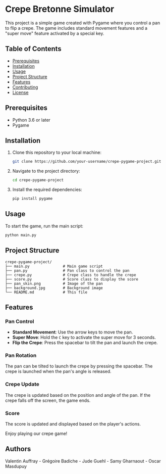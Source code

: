 # Crepe Bretonne Simulator

This project is a simple game created with Pygame where you control a pan to flip a crepe. The game includes standard movement features and a "super move" feature activated by a special key. 

## Table of Contents
- [Prerequisites](#prerequisites)
- [Installation](#installation)
- [Usage](#usage)
- [Project Structure](#project-structure)
- [Features](#features)
- [Contributing](#contributing)
- [License](#license)

## Prerequisites

- Python 3.6 or later
- Pygame

## Installation

1. Clone this repository to your local machine:
   ```bash
   git clone https://github.com/your-username/crepe-pygame-project.git
   ```

2. Navigate to the project directory:
   ```bash
   cd crepe-pygame-project
   ```

3. Install the required dependencies:
   ```bash
   pip install pygame
   ```

## Usage

To start the game, run the main script:
```bash
python main.py
```

## Project Structure

```
crepe-pygame-project/
├── main.py               # Main game script
├── pan.py                # Pan class to control the pan
├── crepe.py              # Crepe class to handle the crepe
├── score.py              # Score class to display the score
├── pan_skin.png          # Image of the pan
├── background.jpg        # Background image
└── README.md             # This file
```

## Features

### Pan Control

- **Standard Movement**: Use the arrow keys to move the pan.
- **Super Move**: Hold the `C` key to activate the super move for 3 seconds.
- **Flip the Crepe**: Press the spacebar to tilt the pan and launch the crepe.

### Pan Rotation

The pan can be tilted to launch the crepe by pressing the spacebar. The crepe is launched when the pan's angle is released.

### Crepe Update

The crepe is updated based on the position and angle of the pan. If the crepe falls off the screen, the game ends.

### Score

The score is updated and displayed based on the player's actions.




Enjoy playing our crepe game!

## Authors

Valentin Auffray - Grégoire Badiche - Jude Guehl - Samy Gharnaout - Oscar Masdupuy

